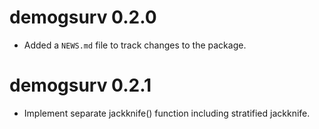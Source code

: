 # demogsurv 0.2.0

* Added a `NEWS.md` file to track changes to the package.

# demogsurv 0.2.1
* Implement separate jackknife() function including stratified jackknife.
